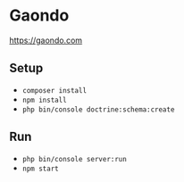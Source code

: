 # Gaondo

https://gaondo.com

## Setup

* `composer install`
* `npm install`
* `php bin/console doctrine:schema:create`

## Run
* `php bin/console server:run`
* `npm start`